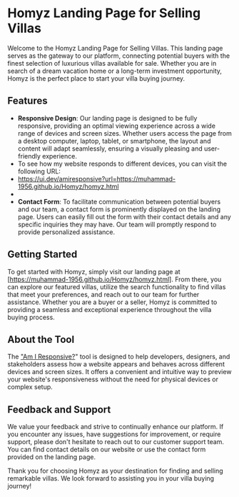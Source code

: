 # Homyz Landing Page for Selling Villas

Welcome to the Homyz Landing Page for Selling Villas. This landing page serves as the gateway to our platform, connecting potential buyers with the finest selection of luxurious villas available for sale. Whether you are in search of a dream vacation home or a long-term investment opportunity, Homyz is the perfect place to start your villa buying journey.

## Features

- **Responsive Design**: Our landing page is designed to be fully responsive, providing an optimal viewing experience across a wide range of devices and screen sizes. Whether users access the page from a desktop computer, laptop, tablet, or smartphone, the layout and content will adapt seamlessly, ensuring a visually pleasing and user-friendly experience.
- To see how my website responds to different devices, you can visit the following URL:
- https://ui.dev/amiresponsive?url=https://muhammad-1956.github.io/Homyz/homyz.html
- 
- **Contact Form**: To facilitate communication between potential buyers and our team, a contact form is prominently displayed on the landing page. Users can easily fill out the form with their contact details and any specific inquiries they may have. Our team will promptly respond to provide personalized assistance.

## Getting Started

To get started with Homyz, simply visit our landing page at [https://muhammad-1956.github.io/Homyz/homyz.html]. From there, you can explore our featured villas, utilize the search functionality to find villas that meet your preferences, and reach out to our team for further assistance. Whether you are a buyer or a seller, Homyz is committed to providing a seamless and exceptional experience throughout the villa buying process.

## About the Tool
The ["Am I Responsive?](https://ui.dev/amiresponsive)" tool is designed to help developers, designers, and stakeholders assess how a website appears and behaves across different devices and screen sizes. It offers a convenient and intuitive way to preview your website's responsiveness without the need for physical devices or complex setup.

## Feedback and Support

We value your feedback and strive to continually enhance our platform. If you encounter any issues, have suggestions for improvement, or require support, please don't hesitate to reach out to our customer support team. You can find contact details on our website or use the contact form provided on the landing page.

Thank you for choosing Homyz as your destination for finding and selling remarkable villas. We look forward to assisting you in your villa buying journey!
